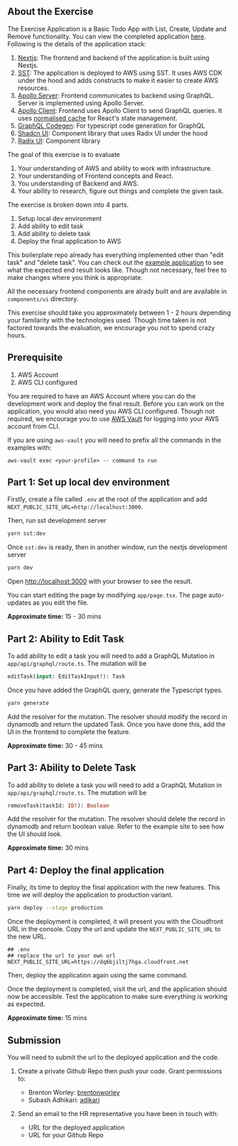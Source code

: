 ## About the Exercise

The Exercise Application is a Basic Todo App with List, Create, Update and Remove functionality. You can view the completed application [here](https://exercise.develop.memories.net).
Following is the details of the application stack:
1. [Nextjs](https://nextjs.org/docs): The frontend and backend of the application is built using Nextjs.
2. [SST](https://serverless-stack.com/): The application is deployed to AWS using SST. It uses AWS CDK under the hood and adds constructs to make it easier to create AWS resources.
3. [Apollo Server](https://www.apollographql.com/docs/apollo-server/): Frontend communicates to backend using GraphQL. Server is implemented using Apollo Server.
4. [Apollo Client](https://www.apollographql.com/docs/react/): Frontend uses Apollo Client to send GraphQL queries. It uses [normalised cache](https://www.apollographql.com/docs/react/caching/overview) for React's state management.
5. [GraphQL Codegen](https://the-guild.dev/graphql/codegen): For typescript code generation for GraphQL
6. [Shadcn UI](https://ui.shadcn.com/docs): Component library that uses Radix UI under the hood
7. [Radix UI](https://www.radix-ui.com/): Component library

The goal of this exercise is to evaluate
1. Your understanding of AWS and ability to work with infrastructure.
2. Your understanding of Frontend concepts and React.
3. You understanding of Backend and AWS.
4. Your ability to research, figure out things and complete the given task.

The exercise is broken down into 4 parts.
1. Setup local dev environment
2. Add ability to edit task
3. Add ability to delete task
4. Deploy the final application to AWS

This boilerplate repo already has everything implemented other than "edit task" and "delete task". You can check out the [example application](https://exercise.develop.memories.net) to see what the expected end result looks like.
Though not necessary, feel free to make changes where you think is appropriate.

All the necessary frontend components are alrady built and are available in `components/ui` directory.

This exercise should take you approximately between 1 - 2 hours depending your familarity with the technologies used. Though time taken is not factored towards the evaluation, we encourage you not to spend crazy hours.


## Prerequisite
1. AWS Account
2. AWS CLI configured

You are required to have an AWS Account where you can do the development work and deploy the final result. Before you can work on the application, you would also need you AWS CLI configured.
Though not required, we encourage you to use [AWS Vault](https://github.com/99designs/aws-vault) for logging into your AWS account from CLI.

If you are using `aws-vault` you will need to prefix all the commands in the examples with:
```
aws-vault exec <your-profile> -- command to run
```


## Part 1: Set up local dev environment

Firstly, create a file called `.env` at the root of the application and add `NEXT_PUBLIC_SITE_URL=http://localhost:3000`.

Then, run sst development server

```bash
yarn sst:dev
```

Once `sst:dev` is ready, then in another window, run the nextjs development server

```bash
yarn dev
```

Open [http://localhost:3000](http://localhost:3000) with your browser to see the result.

You can start editing the page by modifying `app/page.tsx`. The page auto-updates as you edit the file.

**Approximate time:** 15 - 30 mins

## Part 2: Ability to Edit Task

To add ability to edit a task you will need to add a GraphQL Mutation in `app/api/graphql/route.ts`. The mutation will be

```graphql
editTask(input: EditTaskInput!): Task
```

Once you have added the GraphQL query, generate the Typescript types.

```bash
yarn generate
```

Add the resolver for the mutation. The resolver should modify the record in dynamodb and return the updated Task. Once you have done this, add the UI in the frontend to complete the feature.

**Approximate time:** 30 - 45 mins

## Part 3: Ability to Delete Task

To add ability to delete a task you will need to add a GraphQL Mutation in `app/api/graphql/route.ts`. The mutation will be

```graphql
removeTask(taskId: ID!): Boolean
```

Add the resolver for the mutation. The resolver should delete the record in dynamodb and return boolean value. Refer to the example site to see how the UI should look.

**Approximate time:** 30 mins

## Part 4: Deploy the final application

Finally, its time to deploy the final application with the new features. This time we will deploy the application to production variant.

```bash
yarn deploy --stage production
```

Once the deployment is completed, it will present you with the Cloudfront URL in the console. Copy the url and update the `NEXT_PUBLIC_SITE_URL` to the new URL.

```
## .env
## replace the url to your own url
NEXT_PUBLIC_SITE_URL=https://dq6bjiltj7hga.cloudfront.net
```

Then, deploy the application again using the same command.

Once the deployment is completed, visit the url, and the application should now be accessible. Test the application to make sure everything is working as expected.

**Approximate time:** 15 mins

## Submission

You will need to submit the url to the deployed application and the code.

1. Create a private Github Repo then push your code. Grant permissions to:
    - Brenton Worley: [brentonworley](https://github.com/brentonworley)
    - Subash Adhikari: [adikari](https://github.com/adikari)

2. Send an email to the HR representative you have been in touch with:
    - URL for the deployed application
    - URL for your Github Repo
